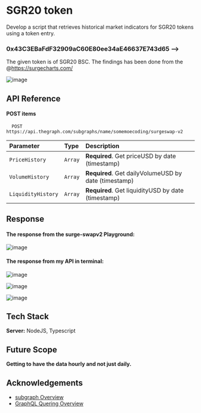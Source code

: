 
# SGR20 token

Develop a script that retrieves historical market indicators for SGR20 tokens using a token entry.

### 0x43C3EBaFdF32909aC60E80ee34aE46637E743d65 --> 
The given token is of SGR20 BSC. The findings has been done from the @https://surgecharts.com/

![image](https://github.com/Gaurav098766/intern-SRG20/assets/97042529/b42211ed-549b-41be-b997-26a438313579)


## API Reference

#### POST items

```https
  POST https://api.thegraph.com/subgraphs/name/somemoecoding/surgeswap-v2
```

| Parameter | Type     | Description                |
| :-------- | :------- | :------------------------- |
| `PriceHistory` | `Array` | **Required**. Get priceUSD by date (timestamp) |
| `VolumeHistory` | `Array` | **Required**. Get dailyVolumeUSD by date (timestamp) |
| `LiquidityHistory` | `Array` | **Required**. Get liquidityUSD by date (timestamp)|



## Response

#### The response from the surge-swapv2 Playground:

![image](https://github.com/Gaurav098766/intern-SRG20/assets/97042529/a2c1efea-f2c2-48b7-bc60-c50784716924)

#### The response from my API in terminal:

![image](https://github.com/Gaurav098766/intern-SRG20/assets/97042529/38478115-ab2c-442e-ae16-6ab6608670be)

![image](https://github.com/Gaurav098766/intern-SRG20/assets/97042529/ab88ff48-8d42-4e70-b546-8bf802a0db7c)

![image](https://github.com/Gaurav098766/intern-SRG20/assets/97042529/bcefc2c0-6338-43de-825b-0c094f665b90)




## Tech Stack

**Server:** NodeJS, Typescript 

## Future Scope

**Getting to have the data hourly and not just daily.**


## Acknowledgements

 - [subgraph Overview](https://docs.surgeprotocol.io/development/subgraph-overview)
 - [GraphQL Quering Overview](https://thegraph.com/docs/en/querying/graphql-api/)


